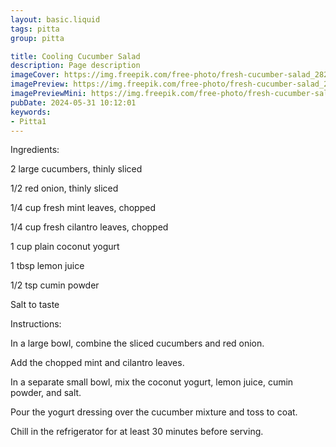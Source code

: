 ```yaml
---
layout: basic.liquid
tags: pitta
group: pitta

title: Cooling Cucumber Salad
description: Page description
imageCover: https://img.freepik.com/free-photo/fresh-cucumber-salad_2829-6675.jpg?t=st=1717166350~exp=1717169950~hmac=6927da9f8e52d1512b2b5fc40dcc8b4f76286116bc7dd8f35347fa7fdd37b709&w=740
imagePreview: https://img.freepik.com/free-photo/fresh-cucumber-salad_2829-6675.jpg?t=st=1717166350~exp=1717169950~hmac=6927da9f8e52d1512b2b5fc40dcc8b4f76286116bc7dd8f35347fa7fdd37b709&w=740
imagePreviewMini: https://img.freepik.com/free-photo/fresh-cucumber-salad_2829-6675.jpg?t=st=1717166350~exp=1717169950~hmac=6927da9f8e52d1512b2b5fc40dcc8b4f76286116bc7dd8f35347fa7fdd37b709&w=740
pubDate: 2024-05-31 10:12:01
keywords:
- Pitta1
---
```


Ingredients:

2 large cucumbers, thinly sliced

1/2 red onion, thinly sliced

1/4 cup fresh mint leaves, chopped

1/4 cup fresh cilantro leaves, chopped

1 cup plain coconut yogurt

1 tbsp lemon juice

1/2 tsp cumin powder

Salt to taste

Instructions:

In a large bowl, combine the sliced cucumbers and red onion.

Add the chopped mint and cilantro leaves.

In a separate small bowl, mix the coconut yogurt, lemon juice, cumin powder, and salt.

Pour the yogurt dressing over the cucumber mixture and toss to coat.

Chill in the refrigerator for at least 30 minutes before serving.


